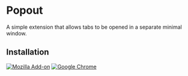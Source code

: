 # Popout
A simple extension that allows tabs to be opened in a separate minimal window.

## Installation
[![Mozilla Add-on](https://img.shields.io/amo/v/popoutextension)](https://addons.mozilla.org/addon/popoutextension/)
[![Google Chrome](https://img.shields.io/chrome-web-store/v/nejkhdlfjifmhomnedomededpaeohcmi)](https://chrome.google.com/webstore/detail/popout/nejkhdlfjifmhomnedomededpaeohcmi)

